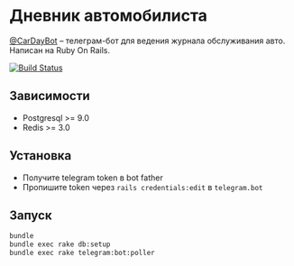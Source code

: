 # Дневник автомобилиста

[@CarDayBot](https://t.me/CarDayBot) – телеграм-бот для ведения журнала обслуживания авто. Написан на Ruby On Rails.

[![Build Status](https://travis-ci.org/dapi/car_day_bot.svg?branch=master)](https://travis-ci.org/dapi/car_day_bot)

## Зависимости

* Postgresql >= 9.0
* Redis >= 3.0

## Установка

* Получите telegram token в bot father
* Пропишите token через `rails credentials:edit` в `telegram.bot`

## Запуск

```bash
bundle
bundle exec rake db:setup
bundle exec rake telegram:bot:poller
```
